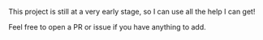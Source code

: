 This project is still at a very early stage, so I can use all the help I can get!

Feel free to open a PR or issue if you have anything to add.